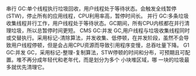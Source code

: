 串行 GC:单个线程执行垃圾回收，用户线程处于等待状态。会触发全线暂停(STW)，停止所有的应用线程，CPU利用率高，暂停时间长。 并行 GC:多条垃圾收集线程并行工作，用户线程处于等待状态。GC期间，所有CPU内核都在并行清理垃圾，所以总暂停时间更短。 CMS GC:并发 GC,用户线程与垃圾收集线程同时或交替执行。采用标记-清除算法，并发收集、低停顿，在并发阶段，虽然不会导致用户线程停顿，但是会占用CPU资源而导致引用程序变慢，总吞吐量下降。 G1 GC:并发 GC，采用标记-整理-复制算法，STW停顿的时间和分布，可预期且可配置。堆不再分成年轻代和老年代，而是划分为多个 小块堆区域，哪 一块的垃圾最多就优先清理它。